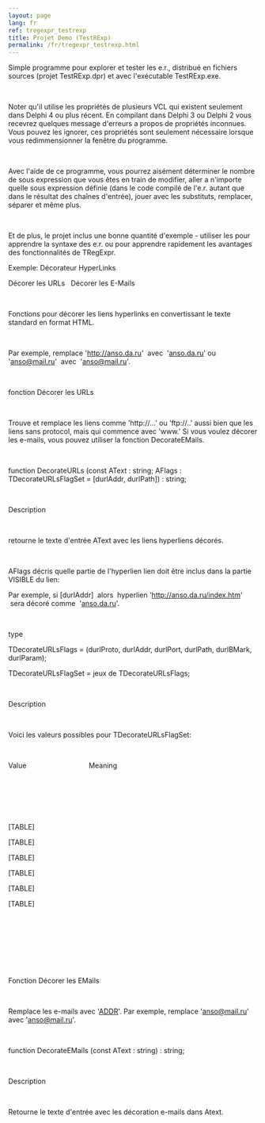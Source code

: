 ```yaml
---
layout: page
lang: fr
ref: tregexpr_testrexp
title: Projet Demo (TestRExp)
permalink: /fr/tregexpr_testrexp.html
---
```


Simple programme pour explorer et tester les e.r., distribué en fichiers
sources (projet TestRExp.dpr) et avec l'exécutable TestRExp.exe.

 

Noter qu'il utilise les propriétés de plusieurs VCL qui existent
seulement dans Delphi 4 ou plus récent. En compilant dans Delphi 3 ou
Delphi 2 vous recevrez quelques message d'erreurs a propos de propriétés
inconnues. Vous pouvez les ignorer, ces propriétés sont seulement
nécessaire lorsque vous redimmensionner la fenêtre du programme.

 

Avec l'aide de ce programme, vous pourrez aisément déterminer le nombre
de sous expression que vous êtes en train de modifier, aller а n'importe
quelle sous expression définie (dans le code compilé de l'e.r. autant
que dans le résultat des chaînes d'entrée), jouer avec les substituts,
remplacer, séparer et même plus.

 

Et de plus, le projet inclus une bonne quantité d'exemple - utiliser les
pour apprendre la syntaxe des e.r. ou pour apprendre rapidement les
avantages des fonctionnalités de TRegExpr.

Exemple: Décorateur HyperLinks

Décorer les URLs   Décorer les E-Mails

 

Fonctions pour décorer les liens hyperlinks en convertissant le texte
standard en format HTML.

 

Par exemple, remplace 'http://anso.da.ru'  avec  '<a
href="http://anso.da.ru">anso.da.ru</a>' ou 'anso@mail.ru'
 avec  '<a href="mailto:anso@mail.ru">anso@mail.ru</a>'.

 

fonction Décorer les URLs

 

Trouve et remplace les liens comme 'http://...' ou 'ftp://..' aussi bien
que les liens sans protocol, mais qui commence avec 'www.' Si vous
voulez décorer les e-mails, vous pouvez utiliser la fonction
DecorateEMails.

 

function DecorateURLs (const AText : string; AFlags :
TDecorateURLsFlagSet = \[durlAddr, durlPath\]) : string;

 

Description

 

retourne le texte d'entrée AText avec les liens hyperliens décorés.

 

AFlags décris quelle partie de l'hyperlien lien doit être inclus dans la
partie VISIBLE du lien:

Par exemple, si \[durlAddr\]  alors  hyperlien
'http://anso.da.ru/index.htm'  sera décoré comme  '<a
href="http://anso.da.ru/index.htm">anso.da.ru</a>'.

 

type

 TDecorateURLsFlags = (durlProto, durlAddr, durlPort, durlPath,
durlBMark, durlParam);

 TDecorateURLsFlagSet = jeux de TDecorateURLsFlags;

 

Description

 

Voici les valeurs possibles pour TDecorateURLsFlagSet:

 

Value                                Meaning

 

 

 

[TABLE]

[TABLE]

[TABLE]

[TABLE]

[TABLE]

[TABLE]

 

 

 

 

Fonction Décorer les EMails

 

Remplace les e-mails avec '<a href="mailto:ADDR">ADDR</a>'.
Par exemple, remplace 'anso@mail.ru' avec '<a
href="mailto:anso@mail.ru">anso@mail.ru</a>'.

 

function DecorateEMails (const AText : string) : string;

 

Description

 

Retourne le texte d'entrée avec les décoration e-mails dans Atext.

 